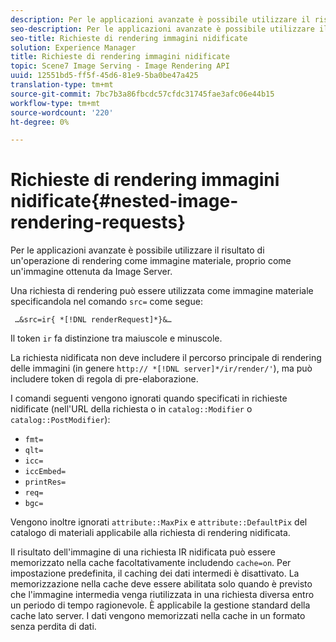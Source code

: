 ```yaml
---
description: Per le applicazioni avanzate è possibile utilizzare il risultato di un'operazione di rendering come immagine materiale, proprio come un'immagine ottenuta da Image Server.
seo-description: Per le applicazioni avanzate è possibile utilizzare il risultato di un'operazione di rendering come immagine materiale, proprio come un'immagine ottenuta da Image Server.
seo-title: Richieste di rendering immagini nidificate
solution: Experience Manager
title: Richieste di rendering immagini nidificate
topic: Scene7 Image Serving - Image Rendering API
uuid: 12551bd5-ff5f-45d6-81e9-5ba0be47a425
translation-type: tm+mt
source-git-commit: 7bc7b3a86fbcdc57cfdc31745fae3afc06e44b15
workflow-type: tm+mt
source-wordcount: '220'
ht-degree: 0%

---
```



# Richieste di rendering immagini nidificate{#nested-image-rendering-requests}

Per le applicazioni avanzate è possibile utilizzare il risultato di un&#39;operazione di rendering come immagine materiale, proprio come un&#39;immagine ottenuta da Image Server.

Una richiesta di rendering può essere utilizzata come immagine materiale specificandola nel comando `src=` come segue:

` …&src=ir{ *[!DNL renderRequest]*}&…`

Il token `ir` fa distinzione tra maiuscole e minuscole.

La richiesta nidificata non deve includere il percorso principale di rendering delle immagini (in genere `http:// *[!DNL server]*/ir/render/'`), ma può includere token di regola di pre-elaborazione.

I comandi seguenti vengono ignorati quando specificati in richieste nidificate (nell&#39;URL della richiesta o in `catalog::Modifier` o `catalog::PostModifier`):

* `fmt=`
* `qlt=`
* `icc=`
* `iccEmbed=`
* `printRes=`
* `req=`
* `bgc=`

Vengono inoltre ignorati `attribute::MaxPix` e `attribute::DefaultPix` del catalogo di materiali applicabile alla richiesta di rendering nidificata.

Il risultato dell&#39;immagine di una richiesta IR nidificata può essere memorizzato nella cache facoltativamente includendo `cache=on`. Per impostazione predefinita, il caching dei dati intermedi è disattivato. La memorizzazione nella cache deve essere abilitata solo quando è previsto che l&#39;immagine intermedia venga riutilizzata in una richiesta diversa entro un periodo di tempo ragionevole. È applicabile la gestione standard della cache lato server. I dati vengono memorizzati nella cache in un formato senza perdita di dati.
